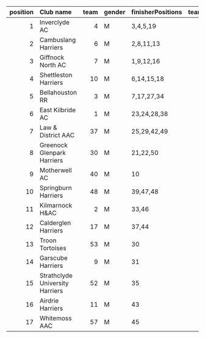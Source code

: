 |   position | Club name                       |   team | gender   | finisherPositions   |   teamPoints |   penaltyPoints |   totalPoints |   totalFinishers | Website                                    |
|-----------:|:--------------------------------|-------:|:---------|:--------------------|-------------:|----------------:|--------------:|-----------------:|:-------------------------------------------|
|          1 | Inverclyde AC                   |      4 | M        | 3,4,5,19            |           31 |               0 |            31 |                4 | https://www.inverclydeac.org/              |
|          2 | Cambuslang Harriers             |      6 | M        | 2,8,11,13           |           34 |               0 |            34 |                6 | https://cambuslangharriers.org/            |
|          3 | Giffnock North AC               |      7 | M        | 1,9,12,16           |           38 |               0 |            38 |                6 | https://www.giffnocknorth.co.uk/           |
|          4 | Shettleston Harriers            |     10 | M        | 6,14,15,18          |           53 |               0 |            53 |                5 | http://shettlestonharriers.org.uk/         |
|          5 | Bellahouston RR                 |      3 | M        | 7,17,27,34          |           85 |               0 |            85 |                6 | https://www.bellahoustonroadrunners.co.uk/ |
|          6 | East Kilbride AC                |      1 | M        | 23,24,28,38         |          113 |               0 |           113 |                4 | http://www.ekac.org.uk/                    |
|          7 | Law & District AAC              |     37 | M        | 25,29,42,49         |          145 |               0 |           145 |                4 | http://www.lawaac.co.uk/                   |
|          8 | Greenock Glenpark Harriers      |     30 | M        | 21,22,50            |           93 |              61 |           154 |                3 | https://greenockglenparkharriers.com/      |
|          9 | Motherwell AC                   |     40 | M        | 10                  |           10 |             183 |           193 |                1 | https://motherwellac.com/                  |
|         10 | Springburn Harriers             |     48 | M        | 39,47,48            |          134 |              61 |           195 |                3 | https://www.springburnharriers.co.uk/      |
|         11 | Kilmarnock H&AC                 |      2 | M        | 33,46               |           79 |             122 |           201 |                2 | http://www.kilmarnockharriers.com/         |
|         12 | Calderglen Harriers             |     17 | M        | 37,44               |           81 |             122 |           203 |                2 | http://www.calderglenharriers.org.uk/      |
|         13 | Troon Tortoises                 |     53 | M        | 30                  |           30 |             183 |           213 |                1 | http://troontortoises.co.uk                |
|         14 | Garscube Harriers               |      9 | M        | 31                  |           31 |             183 |           214 |                1 | https://www.garscubeharriers.org.uk/       |
|         15 | Strathclyde University Harriers |     52 | M        | 35                  |           35 |             183 |           218 |                1 | nan                                        |
|         16 | Airdrie Harriers                |     11 | M        | 43                  |           43 |             183 |           226 |                1 | http://airdrieharriers.org/                |
|         17 | Whitemoss AAC                   |     57 | M        | 45                  |           45 |             183 |           228 |                1 | https://whitemossaac.co.uk/                |